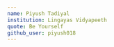 ```yaml
---
name: Piyush Tadiyal
institution: Lingayas Vidyapeeth 
quote: Be Yourself 
github_user: piyush018
---
```

